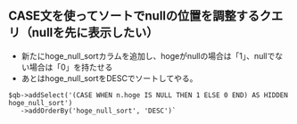 ## CASE文を使ってソートでnullの位置を調整するクエリ（nullを先に表示したい）
* 新たにhoge_null_sortカラムを追加し、hogeがnullの場合は「1」、nullでない場合は「0」を持たせる
* あとはhoge_null_sortをDESCでソートしてやる。


```
$qb->addSelect('(CASE WHEN n.hoge IS NULL THEN 1 ELSE 0 END) AS HIDDEN hoge_null_sort')
   ->addOrderBy('hoge_null_sort', 'DESC')`
```